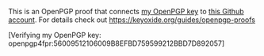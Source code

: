 This is an OpenPGP proof that connects [my OpenPGP key](https://keyoxide.org/openpgp4fpr:56009512106009B8EFBD759599212BBD7D892057) to [this Github account](https://github.com/4ioskd). For details check out https://keyoxide.org/guides/openpgp-proofs

[Verifying my OpenPGP key: openpgp4fpr:56009512106009B8EFBD759599212BBD7D892057]
